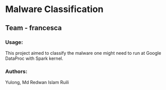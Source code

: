 # Malware Classification
## Team - francesca
### Usage:
This project aimed to classify the malware
one might need to run at Google DataProc with Spark kernel.


### Authors:
Yulong,
Md Redwan Islam
Ruili




